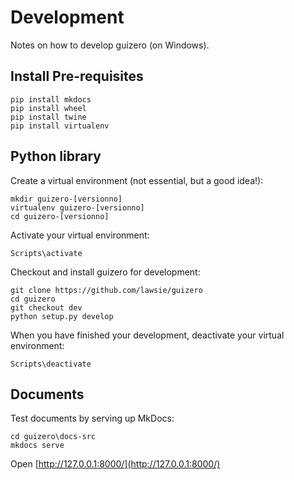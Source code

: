 # Development

Notes on how to develop guizero (on Windows).

## Install Pre-requisites

```
pip install mkdocs
pip install wheel
pip install twine
pip install virtualenv
```

## Python library

Create a virtual environment (not essential, but a good idea!):

```
mkdir guizero-[versionno]
virtualenv guizero-[versionno]
cd guizero-[versionno]
```

Activate your virtual environment:

```
Scripts\activate
```

Checkout and install guizero for development:

```
git clone https://github.com/lawsie/guizero
cd guizero
git checkout dev
python setup.py develop
```

When you have finished your development, deactivate your virtual environment:

```
Scripts\deactivate
```

## Documents

Test documents by serving up MkDocs:

```
cd guizero\docs-src
mkdocs serve
```

Open [http://127.0.0.1:8000/](http://127.0.0.1:8000/) 
